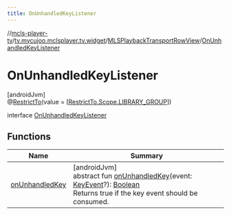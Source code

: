 ```yaml
---
title: OnUnhandledKeyListener
---
```

//[mcls-player-tv](../../../../index.html)/[tv.mycujoo.mclsplayer.tv.widget](../../index.html)/[MLSPlaybackTransportRowView](../index.html)/[OnUnhandledKeyListener](index.html)



# OnUnhandledKeyListener



[androidJvm]\
@[RestrictTo](https://developer.android.com/reference/kotlin/androidx/annotation/RestrictTo.html)(value = [[RestrictTo.Scope.LIBRARY_GROUP](https://developer.android.com/reference/kotlin/androidx/annotation/RestrictTo.Scope.LIBRARY_GROUP.html)])



interface [OnUnhandledKeyListener](index.html)



## Functions


| Name | Summary |
|---|---|
| [onUnhandledKey](on-unhandled-key.html) | [androidJvm]<br>abstract fun [onUnhandledKey](on-unhandled-key.html)(event: [KeyEvent](https://developer.android.com/reference/kotlin/android/view/KeyEvent.html)?): [Boolean](https://kotlinlang.org/api/latest/jvm/stdlib/kotlin/-boolean/index.html)<br>Returns true if the key event should be consumed. |


